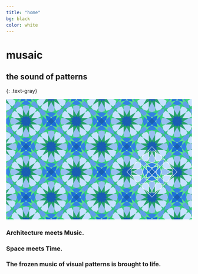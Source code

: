 ```yaml
---
title: "home"
bg: black
color: white
---
```


# **musaic**
## the sound of patterns
{: .text-gray}

![](/img/four_star.svg)

### Architecture meets Music.
### Space meets Time.
### The frozen music of visual patterns is brought to life.

